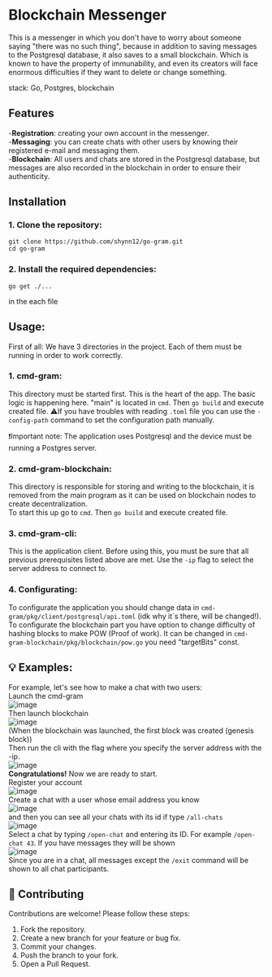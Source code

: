 # Blockchain Messenger

This is a messenger in which you don't have to worry about someone saying "there was no such thing", because in addition to saving messages to the Postgresql database, 
it also saves to a small blockchain. Which is known to have the property of immunability, and even its creators will face enormous difficulties if they want to delete or change something.

stack: Go, Postgres, blockchain 
## Features

-**Registration**: creating your own account in the messenger.  
-**Messaging**: you can create chats with other users by knowing their registered e-mail and messaging them.  
-**Blockchain**: All users and chats are stored in the Postgresql database, but messages are also recorded in the blockchain in order to ensure their authenticity.  

## Installation
### 1. **Clone the repository**:
    git clone https://github.com/shynn12/go-gram.git
    cd go-gram
### 2. **Install the required dependencies**:
    go get ./...    
in the each file

## Usage:  
First of all: We have 3 directories in the project. Each of them must be running in order to work correctly.  
### 1. **cmd-gram**:
This directory must be started first. This is the heart of the app. The basic logic is happening here. "main" is located in ```cmd```. Then ```go build``` and execute created file. 
⚠️If you have troubles with reading ```.toml``` file you can use the ```-config-path``` command to set the configuration path manually.  

❗Important note: The application uses Postgresql and the device must be running a Postgres server.  
### 2. **cmd-gram-blockchain**:
This directory is responsible for storing and writing to the blockchain, it is removed from the main program as it can be used on blockchain nodes to create decentralization.  
To start this up go to ```cmd```. Then ```go build``` and execute created file.
### 3. **cmd-gram-cli**:
This is the application client. Before using this, you must be sure that all previous prerequisites listed above are met. Use the ```-ip``` flag to select the server address to connect to.
### 4. **Configurating**:
To configurate the application you should change data in ```cmd-gram/pkg/client/postgresql/api.toml``` (idk why it`s there, will be changed!).
To configurate the blockchain part you have option to change difficulty of hashing blocks to make POW (Proof of work). It can be changed in ```cmd-gram-blockchain/pkg/blockchain/pow.go``` you need "targetBits" const.
## 💡 Examples:  
For example, let's see how to make a chat with two users:  
Launch the cmd-gram  
![image](https://github.com/user-attachments/assets/aa67521e-7591-4bcd-acca-17c637692301)  
Then launch blockchain  
![image](https://github.com/user-attachments/assets/6f3422d1-77fe-4aa4-b023-2683cc341792)  
(When the blockchain was launched, the first block was created (genesis block))  
Then run the cli with the flag where you specify the server address with the -ip.  
![image](https://github.com/user-attachments/assets/e08afe64-e511-4b88-965a-3617558647c2)  
**Congratulations!** Now we are ready to start.  
Register your account  
![image](https://github.com/user-attachments/assets/be7846ff-369a-4b3f-8f66-5706f99c72d3)  
Create a chat with a user whose email address you know  
![image](https://github.com/user-attachments/assets/dc6a4ea4-804e-4a33-ad32-374539aae07f)  
and then you can see all your chats with its id if type ```/all-chats```   
![image](https://github.com/user-attachments/assets/3cc8b99f-9d68-4704-a14c-419681057123)  
Select a chat by typing ```/open-chat``` and entering its ID. For example ```/open-chat 43```. If you have messages they will be shown   
![image](https://github.com/user-attachments/assets/57f2e326-fb45-4c66-a2da-35f331809dfb)  
Since you are in a chat, all messages except the ```/exit``` command will be shown to all chat participants.

## 🤝 Contributing

Contributions are welcome! Please follow these steps:

1. Fork the repository.
2. Create a new branch for your feature or bug fix.
3. Commit your changes.
4. Push the branch to your fork.
5. Open a Pull Request.
